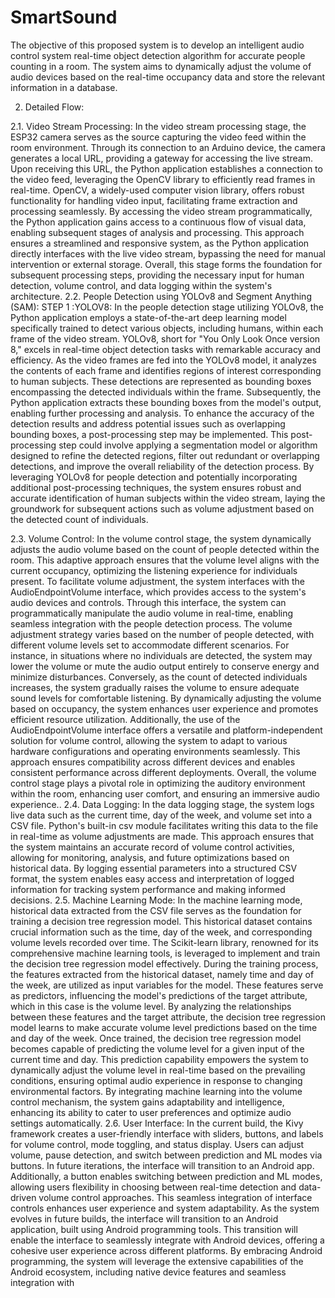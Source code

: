 # SmartSound
The objective of this proposed system is to develop an intelligent audio control system real-time object detection algorithm for accurate people counting in a room. The system aims to dynamically adjust the volume of audio devices based on the real-time occupancy data and store the relevant information in a database. 

2.	Detailed Flow:

2.1.	Video Stream Processing:
In the video stream processing stage, the ESP32 camera serves as the source capturing the video feed within the room environment. Through its connection to an Arduino device, the camera generates a local URL, providing a gateway for accessing the live stream. Upon receiving this URL, the Python application establishes a connection to the video feed, leveraging the OpenCV library to efficiently read frames in real-time. OpenCV, a widely-used computer vision library, offers robust functionality for handling video input, facilitating frame extraction and processing seamlessly. By accessing the video stream programmatically, the Python application gains access to a continuous flow of visual data, enabling subsequent stages of analysis and processing. This approach ensures a streamlined and responsive system, as the Python application directly interfaces with the live video stream, bypassing the need for manual intervention or external storage. Overall, this stage forms the foundation for subsequent processing steps, providing the necessary input for human detection, volume control, and data logging within the system's architecture.
2.2. People Detection using YOLOv8 and Segment Anything (SAM):
STEP 1 :YOLOV8:
In the people detection stage utilizing YOLOv8, the Python application employs a state-of-the-art deep learning model specifically trained to detect various objects, including humans, within each frame of the video stream. YOLOv8, short for "You Only Look Once version 8," excels in real-time object detection tasks with remarkable accuracy and efficiency. As the video frames are fed into the YOLOv8 model, it analyzes the contents of each frame and identifies regions of interest corresponding to human subjects. These detections are represented as bounding boxes encompassing the detected individuals within the frame. Subsequently, the Python application extracts these bounding boxes from the model's output, enabling further processing and analysis. To enhance the accuracy of the detection results and address potential issues such as overlapping bounding boxes, a post-processing step may be implemented. This post-processing step could involve applying a segmentation model or algorithm designed to refine the detected regions, filter out redundant or overlapping detections, and improve the overall reliability of the detection process. By leveraging YOLOv8 for people detection and potentially incorporating additional post-processing techniques, the system ensures robust and accurate identification of human subjects within the video stream, laying the groundwork for subsequent actions such as volume adjustment based on the detected count of individuals.

2.3. Volume Control:
In the volume control stage, the system dynamically adjusts the audio volume based on the count of people detected within the room. This adaptive approach ensures that the volume level aligns with the current occupancy, optimizing the listening experience for individuals present. To facilitate volume adjustment, the system interfaces with the AudioEndpointVolume interface, which provides access to the system's audio devices and controls. Through this interface, the system can programmatically manipulate the audio volume in real-time, enabling seamless integration with the people detection process.
The volume adjustment strategy varies based on the number of people detected, with different volume levels set to accommodate different scenarios. For instance, in situations where no individuals are detected, the system may lower the volume or mute the audio output entirely to conserve energy and minimize disturbances. Conversely, as the count of detected individuals increases, the system gradually raises the volume to ensure adequate sound levels for comfortable listening. By dynamically adjusting the volume based on occupancy, the system enhances user experience and promotes efficient resource utilization.
Additionally, the use of the AudioEndpointVolume interface offers a versatile and platform-independent solution for volume control, allowing the system to adapt to various hardware configurations and operating environments seamlessly. This approach ensures compatibility across different devices and enables consistent performance across different deployments. Overall, the volume control stage plays a pivotal role in optimizing the auditory environment within the room, enhancing user comfort, and ensuring an immersive audio experience..
2.4. Data Logging:
In the data logging stage, the system logs live data such as the current time, day of the week, and volume set into a CSV file. Python's built-in csv module facilitates writing this data to the file in real-time as volume adjustments are made. This approach ensures that the system maintains an accurate record of volume control activities, allowing for monitoring, analysis, and future optimizations based on historical data. By logging essential parameters into a structured CSV format, the system enables easy access and interpretation of logged information for tracking system performance and making informed decisions.
2.5. Machine Learning Mode:
In the machine learning mode, historical data extracted from the CSV file serves as the foundation for training a decision tree regression model. This historical dataset contains crucial information such as the time, day of the week, and corresponding volume levels recorded over time. The Scikit-learn library, renowned for its comprehensive machine learning tools, is leveraged to implement and train the decision tree regression model effectively. During the training process, the features extracted from the historical dataset, namely time and day of the week, are utilized as input variables for the model. These features serve as predictors, influencing the model's predictions of the target attribute, which in this case is the volume level. By analyzing the relationships between these features and the target attribute, the decision tree regression model learns to make accurate volume level predictions based on the time and day of the week.
Once trained, the decision tree regression model becomes capable of predicting the volume level for a given input of the current time and day. This prediction capability empowers the system to dynamically adjust the volume level in real-time based on the prevailing conditions, ensuring optimal audio experience in response to changing environmental factors. By integrating machine learning into the volume control mechanism, the system gains adaptability and intelligence, enhancing its ability to cater to user preferences and optimize audio settings automatically.
2.6. User Interface:
In the current build, the Kivy framework creates a user-friendly interface with sliders, buttons, and labels for volume control, mode toggling, and status display. Users can adjust volume, pause detection, and switch between prediction and ML modes via buttons. In future iterations, the interface will transition to an Android app. Additionally, a button enables switching between prediction and ML modes, allowing users flexibility in choosing between real-time detection and data-driven volume control approaches. This seamless integration of interface controls enhances user experience and system adaptability.
As the system evolves in future builds, the interface will transition to an Android application, built using Android programming tools. This transition will enable the interface to seamlessly integrate with Android devices, offering a cohesive user experience across different platforms. By embracing Android programming, the system will leverage the extensive capabilities of the Android ecosystem, including native device features and seamless integration with 

